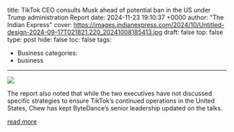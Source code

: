 title: TikTok CEO consults Musk ahead of potential ban in the US under Trump administration Report
date: 2024-11-23 19:10:37 +0000
author: "The Indian Express"
cover: https://images.indianexpress.com/2024/10/Untitled-design-2024-09-17T021821.220_20241008185413.jpg
draft: false
top: false
type: post
hide: false
toc: false
tags:
  - Business
categories:
  - business
---

![](https://images.indianexpress.com/2024/10/Untitled-design-2024-09-17T021821.220_20241008185413.jpg)

The report also noted that while the two executives have not discussed specific strategies to ensure TikTok’s continued operations in the United States, Chew has kept ByteDance’s senior leadership updated on the talks.

[read more](https://indianexpress.com/article/world/tiktok-ceo-musk-meeting-us-potential-ban-9686931/)
